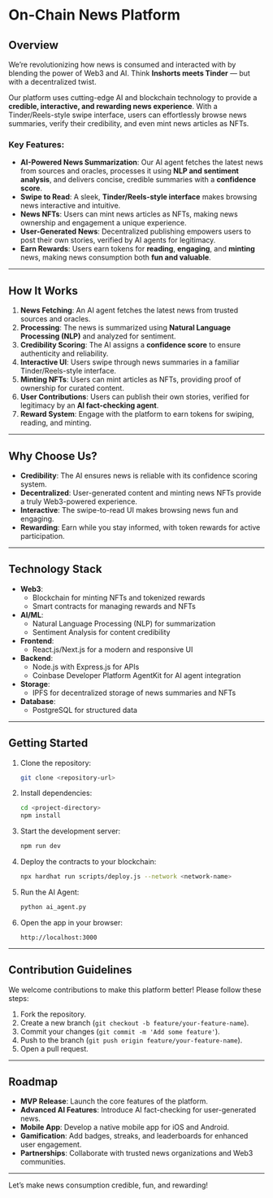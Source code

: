 # On-Chain News Platform

## Overview
We’re revolutionizing how news is consumed and interacted with by blending the power of Web3 and AI. Think **Inshorts meets Tinder** — but with a decentralized twist.

Our platform uses cutting-edge AI and blockchain technology to provide a **credible, interactive, and rewarding news experience**. With a Tinder/Reels-style swipe interface, users can effortlessly browse news summaries, verify their credibility, and even mint news articles as NFTs.

### Key Features:
- **AI-Powered News Summarization**: Our AI agent fetches the latest news from sources and oracles, processes it using **NLP and sentiment analysis**, and delivers concise, credible summaries with a **confidence score**.
- **Swipe to Read**: A sleek, **Tinder/Reels-style interface** makes browsing news interactive and intuitive.
- **News NFTs**: Users can mint news articles as NFTs, making news ownership and engagement a unique experience.
- **User-Generated News**: Decentralized publishing empowers users to post their own stories, verified by AI agents for legitimacy.
- **Earn Rewards**: Users earn tokens for **reading**, **engaging**, and **minting** news, making news consumption both **fun and valuable**.

---

## How It Works

1. **News Fetching**: An AI agent fetches the latest news from trusted sources and oracles.
2. **Processing**: The news is summarized using **Natural Language Processing (NLP)** and analyzed for sentiment.
3. **Credibility Scoring**: The AI assigns a **confidence score** to ensure authenticity and reliability.
4. **Interactive UI**: Users swipe through news summaries in a familiar Tinder/Reels-style interface.
5. **Minting NFTs**: Users can mint articles as NFTs, providing proof of ownership for curated content.
6. **User Contributions**: Users can publish their own stories, verified for legitimacy by an **AI fact-checking agent**.
7. **Reward System**: Engage with the platform to earn tokens for swiping, reading, and minting.

---

## Why Choose Us?

- **Credibility**: The AI ensures news is reliable with its confidence scoring system.
- **Decentralized**: User-generated content and minting news NFTs provide a truly Web3-powered experience.
- **Interactive**: The swipe-to-read UI makes browsing news fun and engaging.
- **Rewarding**: Earn while you stay informed, with token rewards for active participation.

---

## Technology Stack

- **Web3**:
  - Blockchain for minting NFTs and tokenized rewards
  - Smart contracts for managing rewards and NFTs
- **AI/ML**:
  - Natural Language Processing (NLP) for summarization
  - Sentiment Analysis for content credibility
- **Frontend**:
  - React.js/Next.js for a modern and responsive UI
- **Backend**:
  - Node.js with Express.js for APIs
  - Coinbase Developer Platform AgentKit for AI agent integration
- **Storage**:
  - IPFS for decentralized storage of news summaries and NFTs
- **Database**:
  - PostgreSQL for structured data

---

## Getting Started

1. Clone the repository:
   ```bash
   git clone <repository-url>
   ```

2. Install dependencies:
   ```bash
   cd <project-directory>
   npm install
   ```

3. Start the development server:
   ```bash
   npm run dev
   ```

4. Deploy the contracts to your blockchain:
   ```bash
   npx hardhat run scripts/deploy.js --network <network-name>
   ```

5. Run the AI Agent:
   ```bash
   python ai_agent.py
   ```

6. Open the app in your browser:
   ```
   http://localhost:3000
   ```

---

## Contribution Guidelines

We welcome contributions to make this platform better! Please follow these steps:

1. Fork the repository.
2. Create a new branch (`git checkout -b feature/your-feature-name`).
3. Commit your changes (`git commit -m 'Add some feature'`).
4. Push to the branch (`git push origin feature/your-feature-name`).
5. Open a pull request.

---

## Roadmap

- **MVP Release**: Launch the core features of the platform.
- **Advanced AI Features**: Introduce AI fact-checking for user-generated news.
- **Mobile App**: Develop a native mobile app for iOS and Android.
- **Gamification**: Add badges, streaks, and leaderboards for enhanced user engagement.
- **Partnerships**: Collaborate with trusted news organizations and Web3 communities.

---

Let’s make news consumption credible, fun, and rewarding!

